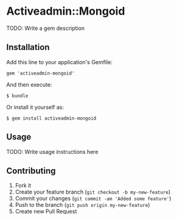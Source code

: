 # Activeadmin::Mongoid

TODO: Write a gem description

## Installation

Add this line to your application's Gemfile:

    gem 'activeadmin-mongoid'

And then execute:

    $ bundle

Or install it yourself as:

    $ gem install activeadmin-mongoid

## Usage

TODO: Write usage instructions here

## Contributing

1. Fork it
2. Create your feature branch (`git checkout -b my-new-feature`)
3. Commit your changes (`git commit -am 'Added some feature'`)
4. Push to the branch (`git push origin my-new-feature`)
5. Create new Pull Request
